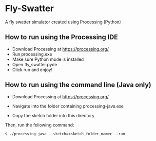 # Fly-Swatter
A fly swatter simulator created using Processing (Python)

## How to run using the Processing IDE
- Download Processing at https://processing.org/
- Run processing.exe
- Make sure Python mode is installed
- Open fly_swatter.pyde
- Click run and enjoy!

## How to run using the command line (Java only)

- Download Processing at https://processing.org/

- Navigate into the folder containing processing-java.exe

- Copy the sketch folder into this directory

Then, run the following command:

    $ ./processing-java --sketch=<sketch_folder_name> --run
